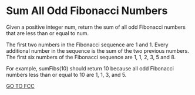<h1>Sum All Odd Fibonacci Numbers</h1>

Given a positive integer num, return the sum of all odd Fibonacci numbers that are less than or equal to num.

The first two numbers in the Fibonacci sequence are 1 and 1. Every additional number in the sequence is the sum of the two previous numbers. The first six numbers of the Fibonacci sequence are 1, 1, 2, 3, 5 and 8.

For example, sumFibs(10) should return 10 because all odd Fibonacci numbers less than or equal to 10 are 1, 1, 3, and 5.

<a href="https://www.freecodecamp.org/learn/javascript-algorithms-and-data-structures/intermediate-algorithm-scripting/sum-all-odd-fibonacci-numbers">GO TO FCC</a>
